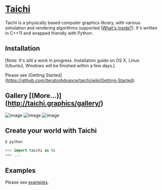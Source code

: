 # [Taichi](http://taichi.graphics)

Taichi is a physically based computer graphics library, with various simulation
and rendering algorithms supported ([What's inside?](http://taichi.graphics/#features)). It's written in C++11 and wrapped friendly
with Python.

## Installation
[Note: It's still a work in progress. Installation guide on OS X, Linux (Ubuntu), Windows will be finished within a few days.]

Please see [Getting Started] (https://github.com/IteratorAdvance/taichi/wiki/Getting-Started).

## Gallery [(More...)] (http://taichi.graphics/gallery/)

![image](https://github.com/IteratorAdvance/taichi_assets/raw/master/demos/snow.gif)
![image](https://github.com/IteratorAdvance/taichi_assets/raw/master/demos/smoke_cropped.gif)
![image](https://github.com/IteratorAdvance/taichi_assets/raw/master/demos/paper-cut.png)

## Create your world with Taichi
```shell
$ python
```
```python
>>> import taichi as tc
>>> ...
```

## Examples
Please see [examples](https://github.com/IteratorAdvance/taichi/tree/master/python/examples).
